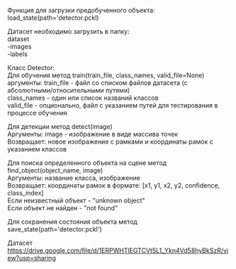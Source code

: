 Функция для загрузки предобученного объекта: load_state(path='detector.pckl)

Датасет необходимо загрузить в папку: \
dataset\
-images\
-labels

Класс Detector:\
  Для обучения метод train(train_file, class_names, valid_file=None)\
  аргументы: train_file - файл со списком файлов датасета (с абсолютными/относительными путями)\
             class_names - один или список названий классов\
             valid_file - опционально, файл с указанием путей для тестирования в процессе обучения
             
  Для детекции метод detect(image)\
  Аргументы: image - изображение в виде массива точек\
  Возвращает: новое изображение с рамками и координаты рамок с указанием классов
  
  Для поиска определенного объекта на сцене метод find_object(object_name, image)\
  Аргументы: название класса, изображение\
  Возвращает: координаты рамок в формате: [x1, y1, x2, y2, confidence, class_index]\
        Если неизвестный объект - "unknown object"\
        Если объект не найден - "not found"
        
  Для сохранения состояния объекта метод save_state(path='detector.pckl') 

Датасет https://drive.google.com/file/d/1ERPWHTlEGTCVt5L1_Ykn4Vd58hyBkSzR/view?usp=sharing


